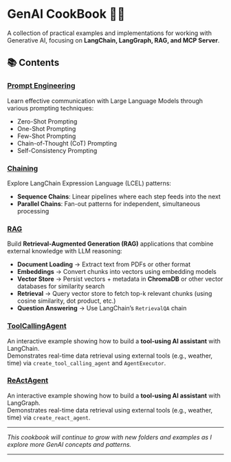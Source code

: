 # GenAI CookBook 🧑‍🍳

A collection of practical examples and implementations for working with Generative AI, focusing on **LangChain, LangGraph, RAG, and MCP Server**.

## 📚 Contents

### [Prompt Engineering](./PromptEngineering/)

Learn effective communication with Large Language Models through various prompting techniques:

* Zero-Shot Prompting
* One-Shot Prompting
* Few-Shot Prompting
* Chain-of-Thought (CoT) Prompting
* Self-Consistency Prompting

### [Chaining](./Chaining/)

Explore LangChain Expression Language (LCEL) patterns:

* **Sequence Chains**: Linear pipelines where each step feeds into the next
* **Parallel Chains**: Fan-out patterns for independent, simultaneous processing

### [RAG](./RAG/)

Build **Retrieval-Augmented Generation (RAG)** applications that combine external knowledge with LLM reasoning:

* **Document Loading** → Extract text from PDFs or other format
* **Embeddings** → Convert chunks into vectors using embedding models
* **Vector Store** → Persist vectors + metadata in **ChromaDB** or other vector databases for similarity search
* **Retrieval** → Query vector store to fetch top-k relevant chunks (using cosine similarity, dot product, etc.)
* **Question Answering** → Use LangChain’s `RetrievalQA` chain

### [ToolCallingAgent](./ToolCallingAgent/)

An interactive example showing how to build a **tool-using AI assistant** with LangChain.  
Demonstrates real-time data retrieval using external tools (e.g., weather, time) via `create_tool_calling_agent` and `AgentExecutor`.

### [ReActAgent](./ReActAgent/)

An interactive example showing how to build a **tool-using AI assistant** with LangGraph.  
Demonstrates real-time data retrieval using external tools (e.g., weather, time) via `create_react_agent`.

---

*This cookbook will continue to grow with new folders and examples as I explore more GenAI concepts and patterns.*

---
